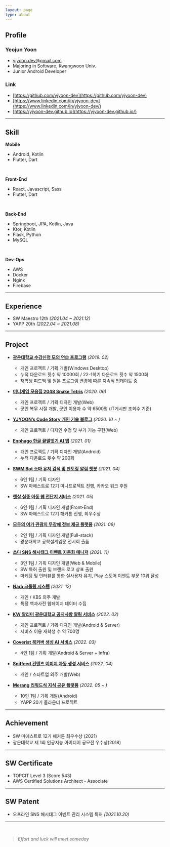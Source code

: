 ```yaml
---
layout: page
type: about
---
```


## Profile

### Yeojun Yoon
- yjyoon.dev@gmail.com
- Majoring in Software, Kwangwoon Univ.
- Junior Android Developer

### Link
- [https://github.com/yjyoon-dev](https://github.com/yjyoon-dev)
- [https://www.linkedin.com/in/yjyoon-dev](https://www.linkedin.com/in/yjyoon-dev/)
- [https://yjyoon-dev.github.io](https://yjyoon-dev.github.io/)

---

## Skill

**Mobile**
- Android, Kotlin
- Flutter, Dart

<br>

**Front-End**
- React, Javascript, Sass
- Flutter, Dart

<br>

**Back-End**
- Springboot, JPA, Kotlin, Java
- Ktor, Kotlin
- Flask, Python
- MySQL

<br>

**Dev-Ops**
- AWS
- Docker
- Nginx
- Firebase

---

## Experience

- SW Maestro 12th *(2021.04 ~ 2021.12)*
- YAPP 20th *(2022.04 ~ 2021.08)*
  
---

## Project

- [**광운대학교 수강신청 모의 연습 프로그램**](https://github.com/yjyoon-dev/kw-enrolment-practice) *(2019. 02)*
    - 개인 프로젝트 / 기획 개발(Windows Desktop)
    - 누적 다운로드 횟수 약 10000회 / 22-1학기 다운로드 횟수 약 1500회
    - 재학생 피드백 및 원본 프로그램 변경에 따른 지속적 업데이트 중

- [**미니게임 모음집 2048 Snake Tetris**](https://github.com/yjyoon-dev/javascript-mini-game) *(2020. 06)*
    - 개인 프로젝트 / 기획 디자인 개발(Web)
    - 군인 복무 시절 개발, 군인 이용자 수 약 6500명 (IT게시판 조회수 기준)

- [**YJYOON’s Code Story 개인 기술 블로그**](https://yjyoon-dev.github.io/) *(2020. 10 ~ )*
    - 개인 프로젝트 / 디자인 수정 및 부가 기능 구현(Web)

- [**Enphago 한글 끝말잇기 AI 앱**](https://github.com/yjyoon-dev/enphago-android) *(2021. 01)*
    - 개인 프로젝트 / 기획 디자인 개발(Android)
    - 누적 다운로드 횟수 약 200회

- [**SWM Bot 소마 유저 검색 및 멘토링 알림 챗봇**](https://github.com/yjyoon-dev/soma-12th-mini-chatbot) *(2021. 04)*
    - 6인 1팀 / 기획 디자인
    - SW 마에스트로 12기 미니프로젝트 진행, 카카오 워크 후원

- [**햇살 실종 아동 웹 전단지 서비스**](https://github.com/yjyoon-dev/swm-hatsal-missing) *(2021. 05)*
    - 6인 1팀 / 기획 디자인 개발(Front-End)
    - SW 마에스트로 12기 해커톤 진행, 최우수상

- [**모두의 여가 관광지 무장애 정보 제공 플랫폼**](https://github.com/yjyoon-dev/leisure-for-all) *(2021. 06)*
    - 2인 1팀 / 기획 디자인 개발(Full-stack)
    - 광운대학교 공학설계입문 전시회 출품

- [**쏘다 SNS 해시태그 이벤트 자동화 매니저**](https://github.com/yjyoon-dev/ssoda-flutter) *(2021. 11)*
    - 3인 1팀 / 기획 디자인 개발(Web & Mobile)
    - SW 특허 출원 및 브랜드 로고 상표 출원
    - 마케팅 및 인터뷰를 통한 실사용자 유치, Play 스토어 이벤트 부문 10위 달성

- [**Nara 크롤링 시스템**](https://github.com/yjyoon-dev/NARA-crawler) *(2021. 12)*
    - 개인 / KBS 외주 개발
    - 특정 백과사전 웹페이지 데이터 수집

- [**KW 알리미 광운대학교 공지사항 알림 서비스**](https://github.com/yjyoon-dev/kw-notice) *(2022. 02)*
    - 개인 프로젝트 / 기획 디자인 개발(Android & Server)
    - 서비스 이용 재학생 수 약 700명

- [**Coverist 북커버 생성 AI 서비스**](https://github.com/coverist) *(2022. 03)*
    - 4인 1팀 / 기획 개발(Android & Server + Infra)

- [**Sniffeed 컨텐츠 이미지 자동 생성 서비스**](https://github.com/yjyoon-dev/sniffeed-cic) *(2022. 04)*
    - 개인 / 스타트업 외주 개발(Web)

- [**Merang 리워드식 지식 공유 플랫폼**](https://github.com/YAPP-Github/20th-ALL-Rounder-Team-2-Android) *(2022. 05 ~ )*
    - 10인 1팀 /  기획 개발(Android)
    - YAPP 20기 올라운더 프로젝트

---

## Achievement

- SW 마에스트로 12기 해커톤 최우수상 (2021)
- 광운대학교 제 1회 인공지능 아이디어 공모전 우수상(2018)

---

## SW Certificate

- TOPCIT Level 3 (Score 543)
- AWS Certified Solutions Architect - Associate

---

## SW Patent

- 오프라인 SNS 해시태그 이벤트 관리 시스템 특허 *(2021.10.20)*

---

<br>

> *Effort and luck will meet someday*